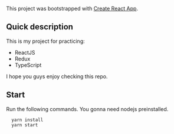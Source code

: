 This project was bootstrapped with [Create React App](https://github.com/facebook/create-react-app).

## Quick description

This is my project for practicing:
- ReactJS
- Redux
- TypeScript

I hope you guys enjoy checking this repo.

## Start

Run the following commands. You gonna need nodejs preinstalled.

```shell
  yarn install
  yarn start
```
